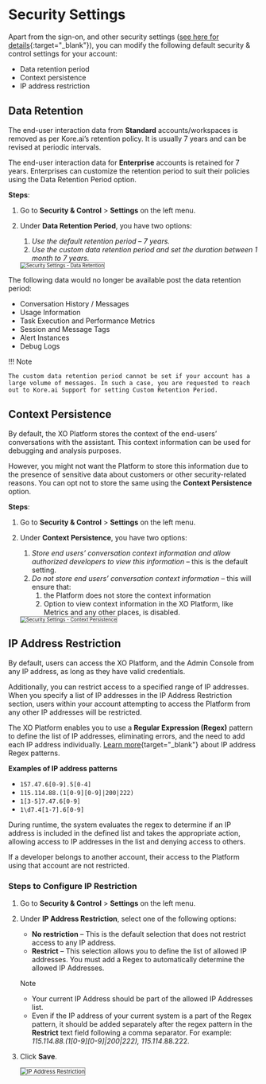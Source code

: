 # Security Settings

Apart from the sign-on, and other security settings ([see here for details](../security-module-overview/){:target="_blank"}), you can modify the following default security & control settings for your account:

* Data retention period
* Context persistence
* IP address restriction


## Data Retention

The end-user interaction data from **Standard** accounts/workspaces is removed as per Kore.ai’s retention policy. It is usually 7 years and can be revised at periodic intervals.

The end-user interaction data for **Enterprise** accounts is retained for 7 years. Enterprises can customize the retention period to suit their policies using the Data Retention Period option.

**Steps**:

1. Go to **Security & Control** > **Settings** on the left menu.
2. Under **Data Retention Period**, you have two options:
    1. _Use the default retention period – 7 years._
    2. _Use the custom data retention period and set the duration between 1 month to 7 years._

    <img src="../images/bac-security-settings-img1.png" alt="Security Settings - Data Retention" title="Security Settings - Data Retention" style="border: 1px solid gray;zoom:70%;"/>


The following data would no longer be available post the data retention period:

* Conversation History / Messages
* Usage Information
* Task Execution and Performance Metrics
* Session and Message Tags
* Alert Instances
* Debug Logs

!!! Note

    The custom data retention period cannot be set if your account has a large volume of messages. In such a case, you are requested to reach out to Kore.ai Support for setting Custom Retention Period.


## Context Persistence

By default, the XO Platform stores the context of the end-users’ conversations with the assistant. This context information can be used for debugging and analysis purposes.

However, you might not want the Platform to store this information due to the presence of sensitive data about customers or other security-related reasons. You can opt not to store the same using the **Context Persistence** option.

**Steps**:

1. Go to **Security & Control** > **Settings** on the left menu.
2. Under **Context Persistence**, you have two options:
    1. _Store end users’ conversation context information and allow authorized developers to view this information_ – this is the default setting.
    2. _Do not store end users’ conversation context information_ – this will ensure that:
        1. the Platform does not store the context information
        2. Option to view context information in the XO Platform, like Metrics and any other places, is disabled.

    <img src="../images/bac-security-settings-img1.png" alt="Security Settings - Context Persistence" title="Security Settings - Context Persistence" style="border: 1px solid gray;zoom:70%;"/>


## IP Address Restriction

By default, users can access the XO Platform, and the Admin Console from any IP address, as long as they have valid credentials.

Additionally, you can restrict access to a specified range of IP addresses. When you specify a list of IP addresses in the IP Address Restriction section, users within your account attempting to access the Platform from any other IP addresses will be restricted. 

The XO Platform enables you to use a **Regular Expression (Regex)** pattern to define the list of IP addresses, eliminating errors, and the need to add each IP address individually. [Learn more](https://www.regextutorial.org/regex-for-ip-address-match.php){target="_blank"} about IP address Regex patterns.

**Examples of IP address patterns**

* `157.47.6[0-9].5[0-4]`
* `115.114.88.(1[0-9][0-9]|200|222)`
* `1[3-5]7.47.6[0-9]`
* `1\d7.4[1-7].6[0-9]`

During runtime, the system evaluates the regex to determine if an IP address is included in the defined list and takes the appropriate action, allowing access to IP addresses in the list and denying access to others.

If a developer belongs to another account, their access to the Platform using that account are not restricted.

### Steps to Configure IP Restriction

1. Go to **Security & Control** > **Settings** on the left menu.
2. Under **IP Address Restriction**, select one of the following options:
    * **No restriction** – This is the default selection that does not restrict access to any IP address.
    * **Restrict** – This selection allows you to define the list of allowed IP addresses. You must add a Regex to automatically determine the allowed IP Addresses.

    <div class="admonition note">
    <p class="admonition-title">Note</p>
    <ul><li>Your current IP Address should be part of the allowed IP Addresses list.</li>
    <li>Even if the IP address of your current system is a part of the Regex pattern, it should be added separately after the regex pattern in the <b>Restrict</b> text field following a comma separator. For example: <i>115.114.88.(1[0-9][0-9]|200|222), 115.114</i>.88.222.</li></ul></div>


<ol start="3"><li>Click <b>Save</b>.</li>

<img src="../images/IP-address-restriction.png" alt="IP Address Restriction" title="IP Address Restriction" style="border: 1px solid gray;zoom:80%;"/></ol>